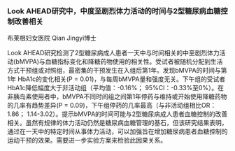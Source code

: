 ### Look AHEAD研究中，中度至剧烈体力活动的时间与2型糖尿病血糖控制改善相关

布莱根妇女医院 Qian Jingyi博士 



Look AHEAD研究检测了2型糖尿病成人患者一天中与时间相关的中至剧烈体力活动(bMVPA)与血糖指标变化和降糖药物使用的相关性。受试者被随机分配到生活方式干预组或对照组，最密集的干预发生在入组后第1年。发现bMVPA的时间与第1年 HbA1c的变化相关(P = 0.01)，与每周bMVPA量和强度无关。下午组的受试者HbA1c降低幅度大于非活动组（平均值：-0.16%； 95%CI：-0.33%至0%）。在非胰岛素使用者中，bMVPA不同时间组之间第1年停药与维持或开始使用降糖药物的几率有趋势差异(P = 0.09)，下午组停药的几率最高（与非活动组相比OR：1.86； 1.14-3.02）。提示bMVPA的时间可能与2型糖尿病成人患者血糖控制的改善相关。虽然有规律的体力活动仍然是糖尿病血糖管理的基石，但该研究结果表明，通过在一天中的特定时间从事体力活动，可以加强旨在增加糖尿病患者血糖控制的运动干预的效果。需要进一步实验方案来检验此因果关系。